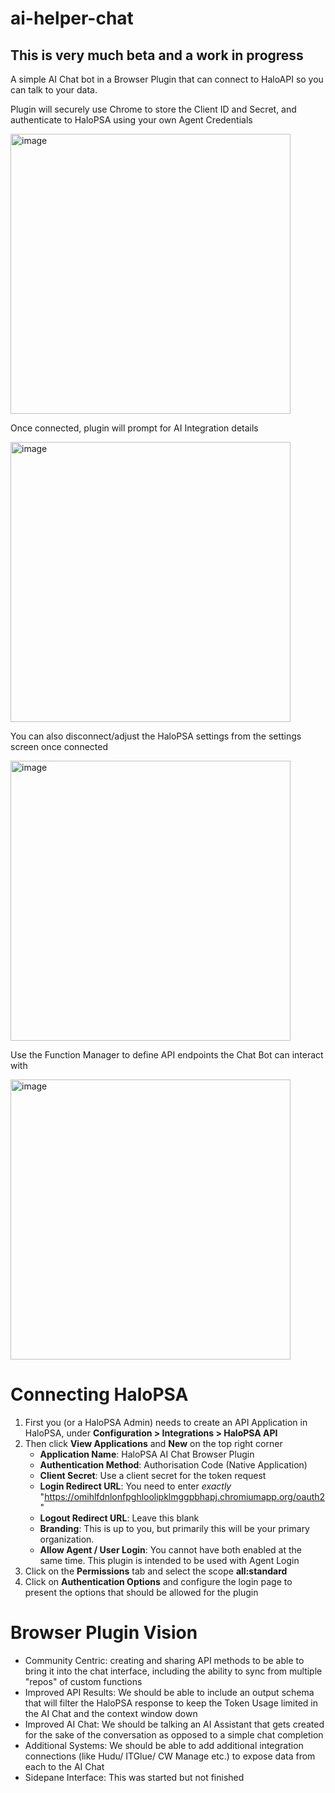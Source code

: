 # ai-helper-chat
## This is very much beta and a work in progress
A simple AI Chat bot in a Browser Plugin that can connect to HaloAPI so you can talk to your data.

Plugin will securely use Chrome to store the Client ID and Secret, and authenticate to HaloPSA using your own Agent Credentials

<img width="448" alt="image" src="https://github.com/user-attachments/assets/b8462790-f2c6-49d8-8e99-fb6a4ebe4d8f" />

Once connected, plugin will prompt for AI Integration details

<img width="448" alt="image" src="https://github.com/user-attachments/assets/6c1368ea-d56e-4e1b-badc-d1ecfa093535" />

You can also disconnect/adjust the HaloPSA settings from the settings screen once connected

<img width="448" alt="image" src="https://github.com/user-attachments/assets/4bcdbfd1-2a5c-47e7-bf70-e0c77cb9cd8e" />

Use the Function Manager to define API endpoints the Chat Bot can interact with

<img width="448" alt="image" src="https://github.com/user-attachments/assets/34cac4eb-dd0c-4e20-a1db-0803516575d7" />

# Connecting HaloPSA
1. First you (or a HaloPSA Admin) needs to create an API Application in HaloPSA, under **Configuration > Integrations > HaloPSA API**
2. Then click **View Applications** and **New** on the top right corner
   - **Application Name**: HaloPSA AI Chat Browser Plugin
   - **Authentication Method**: Authorisation Code (Native Application)
   - **Client Secret**: Use a client secret for the token request
   - **Login Redirect URL**: You need to enter *exactly* "https://omihlfdnlonfpghloolipklmggpbhapj.chromiumapp.org/oauth2"
   - **Logout Redirect URL**: Leave this blank
   - **Branding**: This is up to you, but primarily this will be your primary organization.
   - **Allow Agent / User Login**: You cannot have both enabled at the same time. This plugin is intended to be used with Agent Login
 3. Click on the **Permissions** tab and select the scope **all:standard**
 4. Click on **Authentication Options** and configure the login page to present the options that should be allowed for the plugin


 # Browser Plugin Vision
 - Community Centric: creating and sharing API methods to be able to bring it into the chat interface, including the ability to sync from multiple "repos" of custom functions
 - Improved API Results: We should be able to include an output schema that will filter the HaloPSA response to keep the Token Usage limited in the AI Chat and the context window down
 - Improved AI Chat: We should be talking an AI Assistant that gets created for the sake of the conversation as opposed to a simple chat completion
 - Additional Systems: We should be able to add additional integration connections (like Hudu/ ITGlue/ CW Manage etc.) to expose data from each to the AI Chat
 - Sidepane Interface: This was started but not finished

